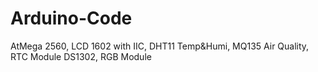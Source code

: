 # Arduino-Code
AtMega 2560,
LCD 1602 with IIC,
DHT11 Temp&Humi,
MQ135 Air Quality, 
RTC Module DS1302,
RGB Module

